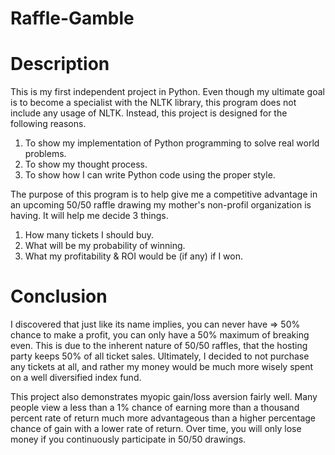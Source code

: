 # Raffle-Gamble

# Description 
This is my first independent project in Python. Even though my ultimate goal is to become a specialist with the NLTK library, this program does not include any usage of NLTK. Instead, this project is designed for the following reasons. 
1) To show my implementation of Python programming to solve real world problems. 
2) To show my thought process. 
3) To show how I can write Python code using the proper style. 

The purpose of this program is to help give me a competitive advantage in an upcoming 50/50 raffle drawing my mother's non-profil organization is having. It will help me decide 3 things.
1) How many tickets I should buy. 
2) What will be my probability of winning. 
3) What my profitability & ROI would be (if any) if I won. 


# Conclusion
I discovered that just like its name implies, you can never have => 50% chance to make a profit, you can only have a 50% maximum of breaking even. This is due to the inherent nature of 50/50 raffles, that the hosting party keeps 50% of all ticket sales. Ultimately, I decided to not purchase any tickets at all, and rather my money would be much more wisely spent on a well diversified index fund. 

This project also demonstrates myopic gain/loss aversion fairly well. Many people view a less than a 1% chance of earning more than a thousand percent rate of return much more advantageous than a higher percentage chance of gain with a lower rate of return. Over time, you will only lose money if you continuously participate in 50/50 drawings. 
